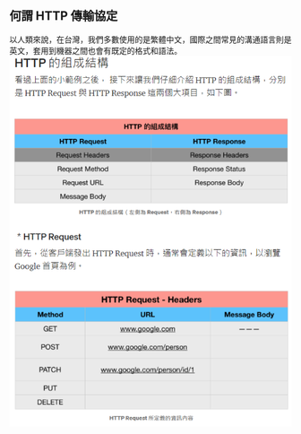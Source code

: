 ## 何謂 HTTP 傳輸協定
以人類來說，在台灣，我們多數使用的是繁體中文，國際之間常見的溝通語言則是英文，套用到機器之間也會有既定的格式和語法。
![p](https://github.com/zxc21949049/sp109b/blob/main/p/pw14.png)